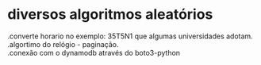 # diversos algoritmos aleatórios 
.converte horario no exemplo: 35T5N1 que algumas universidades adotam.\
\.algortimo do relógio - paginação.\
.conexão com o dynamodb através do boto3-python
